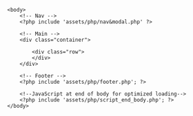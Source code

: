 <?php include 'assets/php/start.php' ?>

<!DOCTYPE html>

<html>
	<head>
	    <?php include 'assets/php/head.php'; ?>
	</head>

	<body>
		<!-- Nav -->
		<?php include 'assets/php/nav&modal.php' ?>

		<!-- Main -->
		<div class="container">

			<div class="row">
			</div>
		</div>
		
		<!-- Footer -->
		<?php include 'assets/php/footer.php'; ?>

		<!--JavaScript at end of body for optimized loading-->
		<?php include 'assets/php/script_end_body.php'; ?>
	</body>
</html>
        